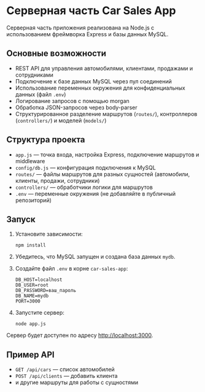 # Серверная часть Car Sales App

Серверная часть приложения реализована на Node.js с использованием фреймворка Express и базы данных MySQL.

## Основные возможности

- REST API для управления автомобилями, клиентами, продажами и сотрудниками
- Подключение к базе данных MySQL через пул соединений
- Использование переменных окружения для конфиденциальных данных (файл `.env`)
- Логирование запросов с помощью morgan
- Обработка JSON-запросов через body-parser
- Структурированное разделение маршрутов (`routes/`), контроллеров (`controllers/`) и моделей (`models/`)

## Структура проекта

- `app.js` — точка входа, настройка Express, подключение маршрутов и middleware
- `config/db.js` — конфигурация подключения к MySQL
- `routes/` — файлы маршрутов для разных сущностей (автомобили, клиенты, продажи, сотрудники)
- `controllers/` — обработчики логики для маршрутов
- `.env` — переменные окружения (не добавляйте в публичный репозиторий)

## Запуск

1. Установите зависимости:
   ```
   npm install
   ```

2. Убедитесь, что MySQL запущен и создана база данных `mydb`.

3. Создайте файл `.env` в корне `car-sales-app`:
   ```
   DB_HOST=localhost
   DB_USER=root
   DB_PASSWORD=ваш_пароль
   DB_NAME=mydb
   PORT=3000
   ```

4. Запустите сервер:
   ```
   node app.js
   ```

Сервер будет доступен по адресу [http://localhost:3000](http://localhost:3000).

## Пример API

- `GET /api/cars` — список автомобилей
- `POST /api/clients` — добавить клиента
- и другие маршруты для работы с сущностями

